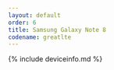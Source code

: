 ```yaml
---
layout: default
order: 6
title: Samsung Galaxy Note 8
codename: greatlte
---
```


{% include deviceinfo.md %}
